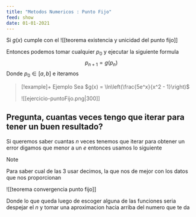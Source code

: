 ```yaml
---
title: "Metodos Numericos : Punto Fijo"
feed: show
date: 01-01-2021
---
```


Si $g(x)$ cumple con el ![[teorema existencia y unicidad del punto fijo]]

Entonces podemos tomar cualquier $p_0$ y ejecutar la siguiente formula $$p_{n+1} = g(p_n)$$
Donde $p_0 \in [a,b]$ e iteramos 


>[!example]+ Ejemplo
>Sea $g(x) = \ln\left(\frac{5e^x}{x^2 - 1}\right)$
>
>![[ejercicio-puntoFijo.png|300]]

## Pregunta, cuantas veces tengo que iterar para tener un buen resultado?

Si queremos saber cuantas $n$ veces tenemos que iterar para obtener un error digamos que menor a un $e$ entonces usamos lo siguiente

>[!note]
>Para saber cual de las 3 usar decimos, la que nos de mejor con los datos que nos proporcionan


![[teorema convergencia punto fijo]]

Donde lo que queda luego de escoger alguna de las funciones seria despejar el $n$ y tomar una aproximacion hacia arriba del numero que te da



